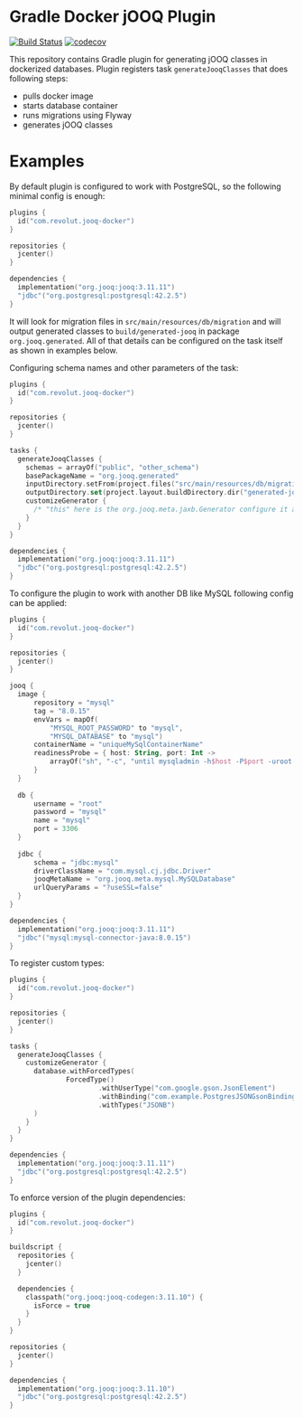 # Gradle Docker jOOQ Plugin

[![Build Status](https://travis-ci.org/revolut-engineering/jooq-plugin.svg?branch=master)](https://travis-ci.org/revolut-engineering/jooq-plugin)
[![codecov](https://codecov.io/gh/revolut-engineering/jooq-plugin/branch/master/graph/badge.svg)](https://codecov.io/gh/revolut-engineering/jooq-plugin)

This repository contains Gradle plugin for generating jOOQ classes in dockerized databases.
Plugin registers task `generateJooqClasses` that does following steps:
 * pulls docker image
 * starts database container
 * runs migrations using Flyway
 * generates jOOQ classes

# Examples

By default plugin is configured to work with PostgreSQL, so the following minimal config is enough:
```kotlin
plugins {
  id("com.revolut.jooq-docker")
}

repositories {
  jcenter()
}

dependencies {
  implementation("org.jooq:jooq:3.11.11")
  "jdbc"("org.postgresql:postgresql:42.2.5")
}
```
It will look for migration files in `src/main/resources/db/migration` and will output generated classes
to `build/generated-jooq` in package `org.jooq.generated`. All of that details can be configured on the task itself
as shown in examples below.

Configuring schema names and other parameters of the task:
```kotlin
plugins {
  id("com.revolut.jooq-docker")
}

repositories {
  jcenter()
}

tasks {
  generateJooqClasses {
    schemas = arrayOf("public", "other_schema")
    basePackageName = "org.jooq.generated"
    inputDirectory.setFrom(project.files("src/main/resources/db/migration"))
    outputDirectory.set(project.layout.buildDirectory.dir("generated-jooq"))
    customizeGenerator {
      /* "this" here is the org.jooq.meta.jaxb.Generator configure it as you please */
    }
  }
}

dependencies {
  implementation("org.jooq:jooq:3.11.11")
  "jdbc"("org.postgresql:postgresql:42.2.5")
}
```

To configure the plugin to work with another DB like MySQL following config can be applied:
```kotlin
plugins {
  id("com.revolut.jooq-docker")
}

repositories {
  jcenter()
}

jooq {
  image {
      repository = "mysql"
      tag = "8.0.15"
      envVars = mapOf(
          "MYSQL_ROOT_PASSWORD" to "mysql",
          "MYSQL_DATABASE" to "mysql")
      containerName = "uniqueMySqlContainerName"
      readinessProbe = { host: String, port: Int ->
          arrayOf("sh", "-c", "until mysqladmin -h$host -P$port -uroot -pmysql ping; do echo wait; sleep 1; done;")
      }
  }
  
  db {
      username = "root"
      password = "mysql"
      name = "mysql"
      port = 3306
  }
  
  jdbc {
      schema = "jdbc:mysql"
      driverClassName = "com.mysql.cj.jdbc.Driver"
      jooqMetaName = "org.jooq.meta.mysql.MySQLDatabase"
      urlQueryParams = "?useSSL=false"
  }
}

dependencies {
  implementation("org.jooq:jooq:3.11.11")
  "jdbc"("mysql:mysql-connector-java:8.0.15")
}
```

To register custom types:
```kotlin
plugins {
  id("com.revolut.jooq-docker")
}

repositories {
  jcenter()
}

tasks {
  generateJooqClasses {
    customizeGenerator {
      database.withForcedTypes(
              ForcedType()
                      .withUserType("com.google.gson.JsonElement")
                      .withBinding("com.example.PostgresJSONGsonBinding")
                      .withTypes("JSONB")
      )
    }    
  }
}

dependencies {
  implementation("org.jooq:jooq:3.11.11")
  "jdbc"("org.postgresql:postgresql:42.2.5")
}
```

To enforce version of the plugin dependencies:
```kotlin
plugins {
  id("com.revolut.jooq-docker")
}

buildscript {
  repositories {
    jcenter()
  }

  dependencies {
    classpath("org.jooq:jooq-codegen:3.11.10") {
      isForce = true
    }
  }
}

repositories {
  jcenter()
}

dependencies {
  implementation("org.jooq:jooq:3.11.10")
  "jdbc"("org.postgresql:postgresql:42.2.5")
}
```